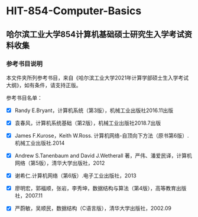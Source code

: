 # HIT-854-Computer-Basics
## 哈尔滨工业大学854计算机基础硕士研究生入学考试资料收集

### 参考书目说明

本文件夹所列参考书目，来自《哈尔滨工业大学2021年计算学部硕士生入学考试大纲》，如有条件，请支持正版。<br>

参考书目名单：<br>
- [x] Randy E.Bryant，计算机系统（第3版），机械工业出版社2016.11出版
- [x] 袁春风，计算机系统基础（第2版），机械工业出版社2018.7出版
- [x] James F.Kurose，Keith W.Ross. 计算机网络-自顶向下方法（原书第6版）.机械工业出版社.2014
- [x] Andrew S.Tanenbaum and David J.Wetherall 著，严伟、潘爱民译，计算机网络（第5版），清华大学出版社，2012
- [x] 谢希仁.计算机网络（第6版）.电子工业出版社，2013
- [x] 廖明宏，郭福顺，张岩，李秀坤，数据结构与算法（第4版），高等教育出版社，2007.11
- [x] 严蔚敏，吴顺民，数据结构（C语言版），清华大学出版社，2002.09

